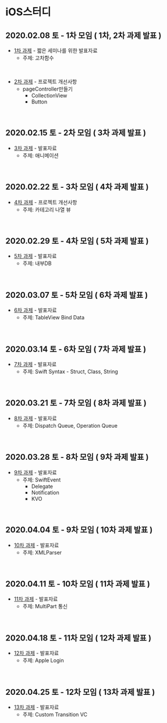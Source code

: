 # iOS스터디

## 2020.02.08 토 - 1차 모임 ( 1차, 2차 과제 발표 )

* [1차 과제](https://github.com/iOS-SOPT-iNNovation/Study-NamSoo/blob/master/1차-발표자료.md) - 짧은 세미나를 위한 발표자료
  * 주제:  고차함수

</br>

* [2차 과제](https://github.com/iOS-SOPT-iNNovation/Study-NamSoo/blob/master/2차-프로젝트개선사항.md) - 프로젝트 개선사항
  * pageController만들기
    * CollectionView
    * Button

</br>

## 2020.02.15 토 - 2차 모임 ( 3차 과제 발표 )

* [3차 과제](https://github.com/iOS-SOPT-iNNovation/Study-NamSoo/blob/master/3차-발표자료.md) - 발표자료
	* 주제: 애니메이션

</br>

## 2020.02.22 토 - 3차 모임 ( 4차 과제 발표 )

* [4차 과제](https://github.com/iOS-SOPT-iNNovation/Study-NamSoo/blob/master/4차-프로젝트개선사항.md) - 프로젝트 개선사항
	* 주제: 카테고리 나열 뷰

</br>

## 2020.02.29 토 - 4차 모임 ( 5차 과제 발표 )

* [5차 과제](https://github.com/iOS-SOPT-iNNovation/Study-NamSoo/blob/master/5차-발표자료.md) - 발표자료
	* 주제: 내부DB

</br>

## 2020.03.07 토 - 5차 모임 ( 6차 과제 발표 )

* [6차 과제](https://github.com/iOS-SOPT-iNNovation/Study-NamSoo/blob/master/6차-발표자료.md) - 발표자료
	* 주제: TableView Bind Data

</br>

## 2020.03.14 토 - 6차 모임 ( 7차 과제 발표 )

* [7차 과제](https://github.com/iOS-SOPT-iNNovation/Study-NamSoo/blob/master/7차-발표자료.md) - 발표자료
  * 주제: Swift Syntax - Struct, Class, String

</br>

## 2020.03.21 토 - 7차 모임 ( 8차 과제 발표 )

* [8차 과제](https://github.com/iOS-SOPT-iNNovation/Study-NamSoo/blob/master/8차-발표자료.md) - 발표자료
  * 주제: Dispatch Queue, Operation Queue

</br>

## 2020.03.28 토 - 8차 모임 ( 9차 과제 발표 )

* [9차 과제](https://github.com/iOS-SOPT-iNNovation/Study-NamSoo/blob/master/9차-발표자료.md) - 발표자료
  * 주제: SwiftEvent
    * Delegate
    * Notification
    * KVO

</br>

## 2020.04.04 토 - 9차 모임 ( 10차 과제 발표 )

* [10차 과제](https://github.com/iOS-SOPT-iNNovation/Study-NamSoo/blob/master/10차-발표자료.md) - 발표자료
  * 주제: XMLParser

</br>

## 2020.04.11 토 - 10차 모임 ( 11차 과제 발표 )

* [11차 과제](https://github.com/iOS-SOPT-iNNovation/Study-NamSoo/blob/master/11차-발표자료.md) - 발표자료
  * 주제: MultiPart 통신

</br>

## 2020.04.18 토 - 11차 모임 ( 12차 과제 발표 )

* [12차 과제](https://github.com/iOS-SOPT-iNNovation/Study-NamSoo/blob/master/12차-발표자료.md) - 발표자료
  * 주제: Apple Login

</br>

## 2020.04.25 토 - 12차 모임 ( 13차 과제 발표 )

* [13차 과제](https://github.com/iOS-SOPT-iNNovation/Study-NamSoo/blob/master/13차-발표자료.md) - 발표자료
  * 주제: Custom Transition VC

</br>